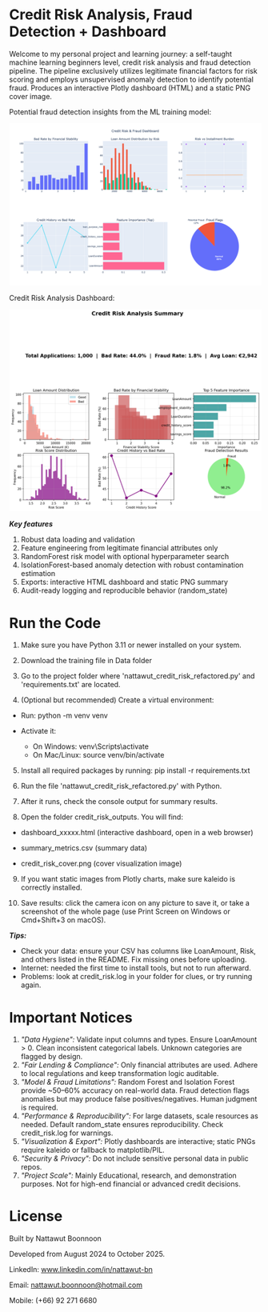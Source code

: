 # Credit Risk Analysis, Fraud Detection + Dashboard
Welcome to my personal project and learning journey: a self-taught machine learning beginners level, credit risk analysis and fraud detection pipeline. The pipeline exclusively utilizes legitimate financial factors for risk scoring and employs unsupervised anomaly detection to identify potential fraud. Produces an interactive Plotly dashboard (HTML) and a static PNG cover image.

Potential fraud detection insights from the ML training model: <p><p/>
![Fraud Detection Summary Demo](Screenshot_Dashboard.png)

<p><p/>

Credit Risk Analysis Dashboard: <p><p/>
![Fraud Detection Summary Demo2](Screenshot_Dashboard2.png)

***Key features***

1. Robust data loading and validation
2. Feature engineering from legitimate financial attributes only
3. RandomForest risk model with optional hyperparameter search
4. IsolationForest-based anomaly detection with robust contamination estimation
5. Exports: interactive HTML dashboard and static PNG summary
6. Audit-ready logging and reproducible behavior (random_state)

# Run the Code
1. Make sure you have Python 3.11 or newer installed on your system.

2. Download the training file in Data folder

3. Go to the project folder where 'nattawut_credit_risk_refactored.py' and 'requirements.txt' are located.

4. (Optional but recommended) Create a virtual environment:

- Run: python -m venv venv

- Activate it:

  - On Windows: venv\Scripts\activate
  - On Mac/Linux: source venv/bin/activate

5. Install all required packages by running: pip install -r requirements.txt

6. Run the file 'nattawut_credit_risk_refactored.py' with Python.

7. After it runs, check the console output for summary results.

8. Open the folder credit_risk_outputs. You will find:

- dashboard_xxxxx.html (interactive dashboard, open in a web browser)

- summary_metrics.csv (summary data)

- credit_risk_cover.png (cover visualization image)

9. If you want static images from Plotly charts, make sure kaleido is correctly installed. <p><p/>

10. Save results: click the camera icon on any picture to save it, or take a screenshot of the whole page (use Print Screen on Windows or Cmd+Shift+3 on macOS).

***Tips:***
- Check your data: ensure your CSV has columns like LoanAmount, Risk, and others listed in the README. Fix missing ones before uploading.
- Internet: needed the first time to install tools, but not to run afterward.
- Problems: look at credit_risk.log in your folder for clues, or try running again.

# Important Notices
1. *"Data Hygiene":* Validate input columns and types. Ensure LoanAmount > 0. Clean inconsistent categorical labels. Unknown categories are flagged by design.
2. *"Fair Lending & Compliance":* Only financial attributes are used. Adhere to local regulations and keep transformation logic auditable.
3. *"Model & Fraud Limitations":* Random Forest and Isolation Forest provide ~50–60% accuracy on real-world data. Fraud detection flags anomalies but may produce false positives/negatives. Human judgment is required.
4. *"Performance & Reproducibility":* For large datasets, scale resources as needed. Default random_state ensures reproducibility. Check credit_risk.log for warnings.
5. *"Visualization & Export":* Plotly dashboards are interactive; static PNGs require kaleido or fallback to matplotlib/PIL.
6. *"Security & Privacy":* Do not include sensitive personal data in public repos.
7. *"Project Scale":* Mainly Educational, research, and demonstration purposes. Not for high-end financial or advanced credit decisions.

# License
Built by Nattawut Boonnoon <p><p/>
Developed from August 2024 to October 2025.<p><p/>
LinkedIn: www.linkedin.com/in/nattawut-bn <p><p/>
Email: nattawut.boonnoon@hotmail.com <p><p/>
Mobile: (+66) 92 271 6680 <p><p/>
